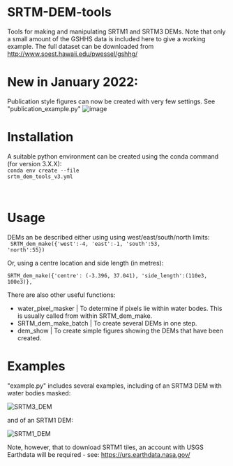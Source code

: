 # SRTM-DEM-tools
Tools for making and manipulating SRTM1 and SRTM3 DEMs.  Note that only a small amount of the GSHHS data is included here to give a working example.  The full dataset can be downloaded from http://www.soest.hawaii.edu/pwessel/gshhg/

# New in January 2022:
Publication style figures can now be created with very few settings.  See "publication_example.py"
![image](https://user-images.githubusercontent.com/10498635/151543682-7b063e31-9b1b-44cb-b191-2b17460a13c2.png)




# Installation
A suitable python environment can be created using the conda command (for version 3.X.X):<br>
<code>conda env create --file srtm_dem_tools_v3.yml</code>

<br>

# Usage
DEMs an be described either using using west/east/south/north limits: <br>
<code> SRTM_dem_make({'west':-4, 'east':-1, 'south':53, 'north':55})</code><br>

Or, using a centre location and side length (in metres): <br>
<code> SRTM_dem_make({'centre': (-3.396, 37.041), 'side_length':(110e3, 100e3)}, </code><br>


There are also other useful functions: <br>
- water_pixel_masker   | To determine if pixels lie within water bodes.  This is usually called from within SRTM_dem_make.  
- SRTM_dem_make_batch  | To create several DEMs in one step.  
- dem_show             | To create simple figures showing the DEMs that have been created.  

# Examples

"example.py" includes several examples, including of an SRTM3 DEM with water bodies masked:

![SRTM3_DEM](https://user-images.githubusercontent.com/10498635/83517618-12473c80-a4d1-11ea-9645-37e6b74ffa34.png)


and of an SRTM1 DEM:

![SRTM1_DEM](https://user-images.githubusercontent.com/10498635/83517667-2b4fed80-a4d1-11ea-877d-16fb8a0d8efe.png)

Note, however, that to download SRTM1 tiles, an account with USGS Earthdata will be required - see: https://urs.earthdata.nasa.gov/
